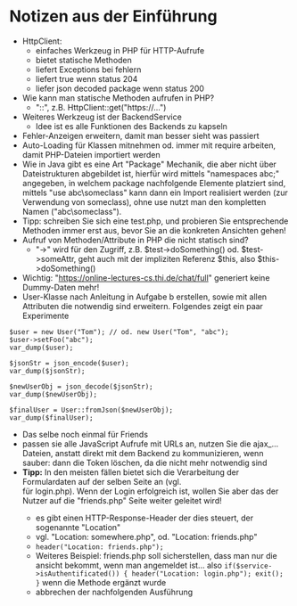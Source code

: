 # Notizen aus der Einführung

- HttpClient:
  - einfaches Werkzeug in PHP für HTTP-Aufrufe
  - bietet statische Methoden
  - liefert Exceptions bei fehlern
  - liefert true wenn status 204
  - liefer json decoded package wenn status 200
- Wie kann man statische Methoden aufrufen in PHP?
  - "::", z.B. HttpClient::get("https://...")
- Weiteres Werkzeug ist der BackendService
  - Idee ist es alle Funktionen des Backends zu kapseln
- Fehler-Anzeigen erweitern, damit man besser sieht was passiert
- Auto-Loading für Klassen mitnehmen od. immer mit require arbeiten, damit PHP-Dateien importiert werden
- Wie in Java gibt es eine Art "Package" Mechanik, die aber nicht über Dateistrukturen abgebildet ist, hierfür wird mittels "namespaces abc;" angegeben, in welchem package nachfolgende Elemente platziert sind, mittels "use abc\someclass" kann dann ein Import realisiert werden (zur Verwendung von someclass), ohne use nutzt man den kompletten Namen ("abc\someclass").
- Tipp: schreiben Sie sich eine test.php, und probieren Sie entsprechende Methoden immer erst aus, bevor Sie an die konkreten Ansichten gehen!
- Aufruf von Methoden/Attribute in PHP die nicht statisch sind?
  - "->" wird für den Zugriff, z.B. $test->doSomething() od. $test->someAttr, geht auch mit der impliziten Referenz $this, also $this->doSomething()
- Wichtig: "https://online-lectures-cs.thi.de/chat/full" generiert keine Dummy-Daten mehr!
- User-Klasse nach Anleitung in Aufgabe b erstellen, sowie mit allen Attributen die notwendig sind erweitern. Folgendes zeigt ein paar Experimente

```
$user = new User("Tom"); // od. new User("Tom", "abc");
$user->setFoo("abc");
var_dump($user);

$jsonStr = json_encode($user);
var_dump($jsonStr);

$newUserObj = json_decode($jsonStr);
var_dump($newUserObj);

$finalUser = User::fromJson($newUserObj);
var_dump($finalUser);
```

- Das selbe noch einmal für Friends
- passen sie alle JavaScript Aufrufe mit URLs an, nutzen Sie die ajax_... Dateien, anstatt direkt mit dem Backend zu kommunizieren, wenn sauber: dann die Token löschen, da die nicht mehr notwendig sind
- **Tipp:** In den meisten fällen bietet sich die Verarbeitung der Formulardaten auf der selben Seite an (vgl. <form action="login.php"> für login.php). Wenn der Login erfolgreich ist, wollen Sie aber das der Nutzer auf die "friends.php" Seite weiter geleitet wird!
  - es gibt einen HTTP-Response-Header der dies steuert, der sogenannte "Location"
  - vgl. "Location: somewhere.php", od. "Location: friends.php"
  - `header("Location: friends.php");`
  - Weiteres Beispiel: friends.php soll sicherstellen, dass man nur die ansicht bekommt, wenn man angemeldet ist... also `if($service->isAuthentificated()) { header("Location: login.php"); exit(); }` wenn die Methode ergänzt wurde
  - abbrechen der nachfolgenden Ausführung